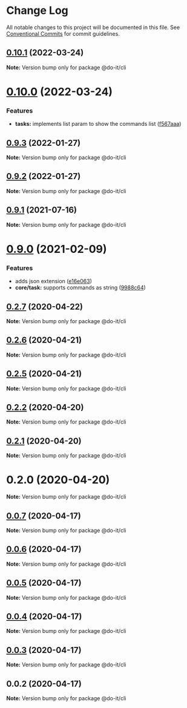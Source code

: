 # Change Log

All notable changes to this project will be documented in this file.
See [Conventional Commits](https://conventionalcommits.org) for commit guidelines.

## [0.10.1](https://github.com/anteriovieira/doit/compare/v0.10.0...v0.10.1) (2022-03-24)

**Note:** Version bump only for package @do-it/cli





# [0.10.0](https://github.com/anteriovieira/doit/compare/v0.9.3...v0.10.0) (2022-03-24)


### Features

* **tasks:** implements list param to show the commands list ([f567aaa](https://github.com/anteriovieira/doit/commit/f567aaa521c3b9be778dd9f833c400d38bb0ec6d))





## [0.9.3](https://github.com/anteriovieira/doit/compare/v0.9.2...v0.9.3) (2022-01-27)

**Note:** Version bump only for package @do-it/cli





## [0.9.2](https://github.com/anteriovieira/doit/compare/v0.9.1...v0.9.2) (2022-01-27)

**Note:** Version bump only for package @do-it/cli





## [0.9.1](https://github.com/anteriovieira/doit/compare/v0.9.0...v0.9.1) (2021-07-16)

**Note:** Version bump only for package @do-it/cli





# [0.9.0](https://github.com/anteriovieira/doit/compare/v0.8.2...v0.9.0) (2021-02-09)


### Features

* adds json extension ([e16e063](https://github.com/anteriovieira/doit/commit/e16e06347054f9afc868d3911987f4c51d8b229c))
* **core/task:** supports commands as string ([9988c64](https://github.com/anteriovieira/doit/commit/9988c647f72b8407711ba54bc8c3fb4828bdf248))





## [0.2.7](https://github.com/anteriovieira/doit/compare/v0.2.6...v0.2.7) (2020-04-22)

**Note:** Version bump only for package @do-it/cli





## [0.2.6](https://github.com/anteriovieira/doit/compare/v0.2.5...v0.2.6) (2020-04-21)

**Note:** Version bump only for package @do-it/cli





## [0.2.5](https://github.com/anteriovieira/doit/compare/v0.2.4...v0.2.5) (2020-04-21)

**Note:** Version bump only for package @do-it/cli





## [0.2.2](https://github.com/anteriovieira/doit/compare/v0.2.1...v0.2.2) (2020-04-20)

**Note:** Version bump only for package @do-it/cli





## [0.2.1](https://github.com/anteriovieira/doit/compare/v0.2.0...v0.2.1) (2020-04-20)

**Note:** Version bump only for package @do-it/cli





# 0.2.0 (2020-04-20)

**Note:** Version bump only for package @do-it/cli





## [0.0.7](https://github.com/anteriovieira/doit/compare/v0.0.6...v0.0.7) (2020-04-17)

**Note:** Version bump only for package @do-it/cli





## [0.0.6](https://github.com/anteriovieira/doit/compare/v0.0.5...v0.0.6) (2020-04-17)

**Note:** Version bump only for package @do-it/cli





## [0.0.5](https://github.com/anteriovieira/doit/compare/v0.0.4...v0.0.5) (2020-04-17)

**Note:** Version bump only for package @do-it/cli





## [0.0.4](https://github.com/anteriovieira/doit/compare/v0.0.3...v0.0.4) (2020-04-17)

**Note:** Version bump only for package @do-it/cli





## [0.0.3](https://github.com/anteriovieira/doit/compare/v0.0.2...v0.0.3) (2020-04-17)

**Note:** Version bump only for package @do-it/cli





## 0.0.2 (2020-04-17)

**Note:** Version bump only for package @do-it/cli
